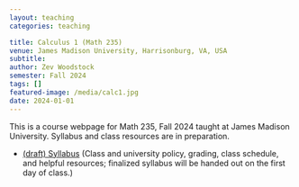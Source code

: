 ```yaml
---
layout: teaching 
categories: teaching

title: Calculus 1 (Math 235)
venue: James Madison University, Harrisonburg, VA, USA
subtitle: 
author: Zev Woodstock
semester: Fall 2024
tags: []
featured-image: /media/calc1.jpg
date: 2024-01-01
---
```


This is a course webpage for Math 235, Fall 2024 taught at James
Madison University. Syllabus and class resources are in
preparation.

<ul>
<li>
 <a href="/media/calc235/syllabus.pdf">(draft) Syllabus</a>
(Class and university policy, grading, class schedule, and helpful
resources; finalized syllabus will be handed out on the first day
of class.)
</li>
</ul>



